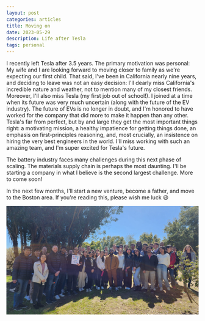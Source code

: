 ```yaml
---
layout: post
categories: articles
title: Moving on
date: 2023-05-29
description: Life after Tesla
tags: personal
---
```


I recently left Tesla after 3.5 years.
The primary motivation was personal:
My wife and I are looking forward to moving closer to family as we're expecting our first child.
That said, I've been in California nearly nine years, and deciding to leave was not an easy decision:
I'll dearly miss California's incredible nature and weather, not to mention many of my closest friends.
Moreover, I'll also miss Tesla (my first job out of school!).
I joined at a time when its future was very much uncertain (along with the future of the EV industry).
The future of EVs is no longer in doubt, and I'm honored to have worked for the company
that did more to make it happen than any other.
Tesla's far from perfect, but by and large they get the most important things right:
a motivating mission, a healthy impatience for getting things done, an emphasis on first-principles reasoning,
and, most crucially, an insistence on hiring the very best engineers in the world.
I'll miss working with such an amazing team, and I'm super excited for Tesla's future.

The battery industry faces many challenges during this next phase of scaling.
The materials supply chain is perhaps the most daunting.
I'll be starting a company in what I believe is the second largest challenge.
More to come soon!

In the next few months, I'll start a new venture, become a father, and move to the Boston area.
If you're reading this, please wish me luck 😃

<img src="/img/20230324_teslalastday.jpg" style="display:block; margin-left: auto; margin-right: auto;">
